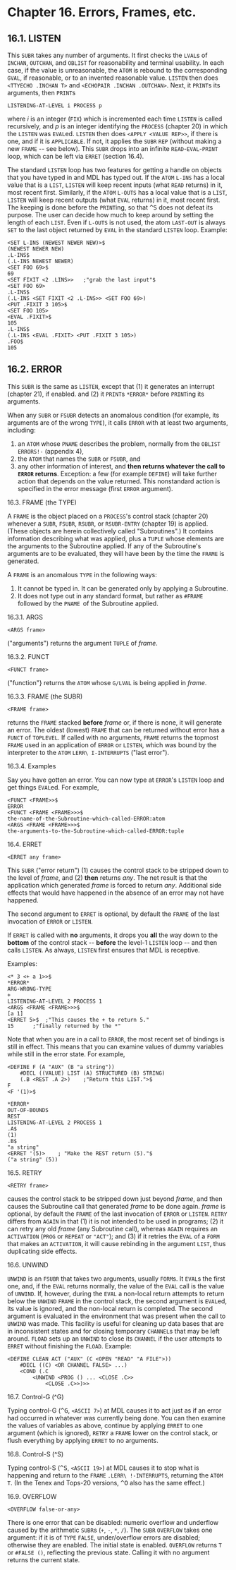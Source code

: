 # Chapter 16. Errors, Frames, etc.

## 16.1. LISTEN

This `SUBR` takes any number of arguments. It first checks the `LVAL`s
of `INCHAN`, `OUTCHAN`, and `OBLIST` for reasonability and terminal
usability. In each case, if the value is unreasonable, the `ATOM` is
rebound to the corresponding `GVAL`, if reasonable, or to an invented
reasonable value. `LISTEN` then does `<TTYECHO .INCHAN T>` and
`<ECHOPAIR .INCHAN .OUTCHAN>`. Next, it `PRINT`s its arguments, then
`PRINT`s

    LISTENING-AT-LEVEL i PROCESS p

where *i* is an integer (`FIX`) which is incremented each time 
`LISTEN` is called recursively, and *p* is an integer identifying the 
`PROCESS` (chapter 20) in which the `LISTEN` was `EVAL`ed. `LISTEN` 
then does `<APPLY <VALUE REP>>`, if there is one, and if it is 
`APPLICABLE`. If not, it applies the `SUBR` `REP` (without making a 
new `FRAME` -- see below). This `SUBR` drops into an infinite 
`READ`-`EVAL`-`PRINT` loop, which can be left via `ERRET` (section 
16.4).

The standard `LISTEN` loop has two features for getting a handle on 
objects that you have typed in and MDL has typed out. If the `ATOM` 
`L-INS` has a local value that is a `LIST`, `LISTEN` will keep recent 
inputs (what `READ` returns) in it, most recent first. Similarly, if 
the `ATOM` `L-OUTS` has a local value that is a `LIST`, `LISTEN` will 
keep recent outputs (what `EVAL` returns) in it, most recent first. 
The keeping is done before the `PRINT`ing, so that <kbd>^S</kbd> does 
not defeat its purpose. The user can decide how much to keep around by 
setting the length of each `LIST`. Even if `L-OUTS` is not used, the 
atom `LAST-OUT` is always `SET` to the last object returned by `EVAL` 
in the standard `LISTEN` loop. Example:

```
<SET L-INS (NEWEST NEWER NEW)>$
(NEWEST NEWER NEW)
.L-INS$
(.L-INS NEWEST NEWER)
<SET FOO 69>$
69
<SET FIXIT <2 .LINS>>	;"grab the last input"$
<SET FOO 69>
.L-INS$
(.L-INS <SET FIXIT <2 .L-INS>> <SET FOO 69>)
<PUT .FIXIT 3 105>$
<SET FOO 105>
<EVAL .FIXIT>$
105
.L-INS$
(.L-INS <EVAL .FIXIT> <PUT .FIXIT 3 105>)
.FOO$
105
```

## 16.2. ERROR

This `SUBR` is the same as `LISTEN`, except that (1) it generates an
interrupt (chapter 21), if enabled. and (2) it `PRINT`s `*ERROR*`
before `PRINT`ing its arguments.

When any `SUBR` or `FSUBR` detects an anomalous condition (for
example, its arguments are of the wrong `TYPE`), it calls `ERROR` with
at least two arguments, including:

1. an `ATOM` whose `PNAME` describes the problem, normally from the
`OBLIST` `ERRORS!-` (appendix 4),
2. the `ATOM` that names the `SUBR` or `FSUBR`, and
3. any other information of interest, and **then returns whatever the
call to `ERROR` returns**. Exception: a few (for example `DEFINE`)
will take further action that depends on the value returned. This
nonstandard action is specified in the error message (first `ERROR`
argument).

16.3. FRAME (the TYPE)

A `FRAME` is the object placed on a `PROCESS`'s control stack (chapter
20) whenever a `SUBR`, `FSUBR`, `RSUBR`, or `RSUBR-ENTRY` (chapter 19)
is applied. (These objects are herein collectively called
"Subroutines".) It contains information describing what was applied,
plus a `TUPLE` whose elements are the arguments to the Subroutine
applied. If any of the Subroutine's arguments are to be evaluated,
they will have been by the time the `FRAME` is generated.

A `FRAME` is an anomalous `TYPE` in the following ways:

1. It cannot be typed in. It can be generated only by applying a
Subroutine.
2. It does not type out in any standard format, but rather as `#FRAME`
followed by the `PNAME `of the Subroutine applied.

16.3.1. ARGS

    <ARGS frame>

("arguments") returns the argument `TUPLE` of *frame*.

16.3.2. FUNCT

    <FUNCT frame>

("function"} returns the `ATOM` whose `G/LVAL` is being applied in 
*frame*.

16.3.3. FRAME (the SUBR)

    <FRAME frame>

returns the `FRAME` stacked **before** *frame* or, if there is none,
it will generate an error. The oldest (lowest) `FRAME` that can be
returned without error has a `FUNCT` of `TOPLEVEL`. If called with no
arguments, `FRAME` returns the topmost `FRAME` used in an application
of `ERROR` or `LISTEN`, which was bound by the interpreter to the
`ATOM` `LERR\ I-INTERRUPTS` ("last error").

16.3.4. Examples

Say you have gotten an error. You can now type at `ERROR`'s `LISTEN`
loop and get things `EVAL`ed. For example,

```
<FUNCT <FRAME>>$
ERROR
<FUNCT <FRAME <FRAME>>>$
the-name-of-the-Subroutine-which-called-ERROR:atom
<ARGS <FRAME <FRAME>>>$
the-arguments-to-the-Subroutine-which-called-ERROR:tuple
```

16.4. ERRET

    <ERRET any frame>

This `SUBR` ("error return") (1) causes the control stack to be
stripped down to the level of *frame*, and (2) **then** returns *any*.
The net result is that the application which generated *frame* is
forced to return *any*. Additional side effects that would have
happened in the absence of an error may not have happened.

The second argument to `ERRET` is optional, by default the `FRAME` of
the last invocation of `ERROR` or `LISTEN`.

If `ERRET` is called with **no** arguments, it drops you **all** the
way down to the **bottom** of the control stack -- **before** the
level-1 `LISTEN` loop -- and then calls `LISTEN`. As always, `LISTEN`
first ensures that MDL is receptive.

Examples:

```
<* 3 <+ a 1>>$
*ERROR*
ARG-WRONG-TYPE
+
LISTENING-AT-LEVEL 2 PROCESS 1
<ARGS <FRAME <FRAME>>>$
[a 1]
<ERRET 5>$	;"This causes the + to return 5."
15		;"finally returned by the *"
```

Note that when you are in a call to `ERROR`, the most recent set of
bindings is still in effect. This means that you can examine values of
dummy variables while still in the error state. For example,

```
<DEFINE F (A "AUX" (B "a string"))
	#DECL ((VALUE) LIST (A) STRUCTURED (B) STRING)
	(.B <REST .A 2>)	;"Return this LIST.">$
F
<F '(1)>$

*ERROR*
OUT-OF-BOUNDS
REST
LISTENING-AT-LEVEL 2 PROCESS 1
.A$
(1)
.B$
"a string"
<ERRET '(5)>	; "Make the REST return (5)."$
("a string" (5))
```

16.5. RETRY

    <RETRY frame>

causes the control stack to be stripped down just beyond *frame*, and 
then causes the Subroutine call that generated *frame* to be done 
again. *frame* is optional, by default the `FRAME` of the last 
invocation of `ERROR` or `LISTEN`. `RETRY` differs from `AGAIN` in 
that (1) it is not intended to be used in programs; (2) it can retry 
any old *frame* (any Subroutine call), whereas `AGAIN` requires an 
`ACTIVATION` (`PROG` or `REPEAT` or `"ACT"`); and (3) if it retries 
the `EVAL` of a `FORM` that makes an `ACTIVATION`, it will cause 
rebinding in the argument `LIST`, thus duplicating side effects.

16.6. UNWIND

`UNWIND` is an `FSUBR` that takes two arguments, usually `FORM`s. It 
`EVAL`s the first one, and, if the `EVAL` returns normally, the value 
of the `EVAL` call is the value of `UNWIND`. If, however, during the 
`EVAL` a non-local return attempts to return below the `UNWIND` 
`FRAME` in the control stack, the second argument is `EVAL`ed, its 
value is ignored, and the non-local return is completed. The second 
argument is evaluated in the environment that was present when the 
call to `UNWIND` was made. This facility is useful for cleaning up 
data bases that are in inconsistent states and for closing temporary 
`CHANNEL`s that may be left around. `FLOAD` sets up an `UNWIND` to 
close its `CHANNEL` if the user attempts to `ERRET` without finishing 
the `FLOAD`. Example:

```
<DEFINE CLEAN ACT ("AUX" (C <OPEN "READ" "A FILE">))
	#DECL ((C) <OR CHANNEL FALSE> ...)
	<COND (.C
		<UNWIND <PROG () ... <CLOSE .C>>
			<CLOSE .C>>)>>
```

16.7. Control-G (^G)

Typing control-G (<kbd>^G</kbd>, `<ASCII 7>`) at MDL causes it to act 
just as if an error had occurred in whatever was currently being done. 
You can then examine the values of variables as above, continue by 
applying `ERRET` to one argument (which is ignored), `RETRY` a `FRAME` 
lower on the control stack, or flush everything by applying `ERRET` to 
no arguments.

16.8. Control-S (^S)

Typing control-S (<kbd>^S</kbd>, `<ASCII 19>`) at MDL causes it to stop
what is happening and return to the `FRAME` `.LERR\ !-INTERRUPTS`, 
returning the `ATOM` `T`. (In the Tenex and Tops-20 versions, 
<kbd>^O</kbd> also has the same effect.)

16.9. OVERFLOW

    <OVERFLOW false-or-any>

There is one error that can be disabled: numeric overflow and
underflow caused by the arithmetic `SUBR`s (`+`, `-`, `*`, `/`). The
`SUBR` `OVERFLOW` takes one argument: if it is of `TYPE` `FALSE`,
under/overflow errors are disabled; otherwise they are enabled. The
initial state is enabled. `OVERFLOW` returns `T` or `#FALSE ()`,
reflecting the previous state. Calling it with no argument returns the
current state.
